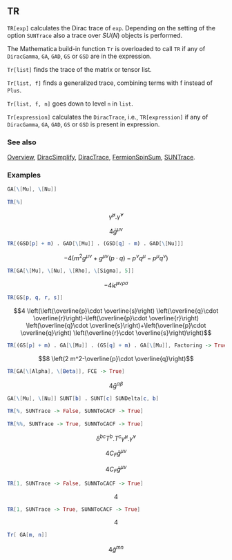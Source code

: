 ## TR

`TR[exp]` calculates the Dirac trace of `exp`. Depending on the setting of the option `SUNTrace` also a trace over $SU(N)$ objects is performed.

The Mathematica build-in function `Tr` is overloaded to call `TR` if any of `DiracGamma`, `GA`, `GAD`, `GS` or `GSD` are in the expression.

`Tr[list]` finds the trace of the matrix or tensor list.

`Tr[list, f]` finds a generalized trace, combining terms with f instead of `Plus`.

`Tr[list, f, n]` goes down to level `n` in `list`.

`Tr[expression]` calculates the `DiracTrace`, i.e., `TR[expression]` if any of `DiracGamma`, `GA`, `GAD`, `GS` or `GSD` is present in expression.

### See also

[Overview](Extra/FeynCalc.md), [DiracSimplify](DiracSimplify.md), [DiracTrace](DiracTrace.md), [FermionSpinSum](FermionSpinSum.md), [SUNTrace](SUNTrace.md).

### Examples

```mathematica
GA[\[Mu], \[Nu]] 
 
TR[%]
```

$$\bar{\gamma }^{\mu }.\bar{\gamma }^{\nu }$$

$$4 \bar{g}^{\mu \nu }$$

```mathematica
TR[(GSD[p] + m) . GAD[\[Mu]] . (GSD[q] - m) . GAD[\[Nu]]]
```

$$-4 \left(m^2 g^{\mu \nu }+g^{\mu \nu } (p\cdot q)-p^{\nu } q^{\mu }-p^{\mu } q^{\nu }\right)$$

```mathematica
TR[GA[\[Mu], \[Nu], \[Rho], \[Sigma], 5]]
```

$$-4 i \bar{\epsilon }^{\mu \nu \rho \sigma }$$

```mathematica
TR[GS[p, q, r, s]]
```

$$4 \left(\left(\overline{p}\cdot \overline{s}\right) \left(\overline{q}\cdot \overline{r}\right)-\left(\overline{p}\cdot \overline{r}\right) \left(\overline{q}\cdot \overline{s}\right)+\left(\overline{p}\cdot \overline{q}\right) \left(\overline{r}\cdot \overline{s}\right)\right)$$

```mathematica
TR[(GS[p] + m) . GA[\[Mu]] . (GS[q] + m) . GA[\[Mu]], Factoring -> True]
```

$$8 \left(2 m^2-\overline{p}\cdot \overline{q}\right)$$

```mathematica
TR[GA[\[Alpha], \[Beta]], FCE -> True]
```

$$4 \bar{g}^{\alpha \beta }$$

```mathematica
GA[\[Mu], \[Nu]] SUNT[b] . SUNT[c] SUNDelta[c, b] 
 
TR[%, SUNTrace -> False, SUNNToCACF -> True] 
 
TR[%%, SUNTrace -> True, SUNNToCACF -> True]
```

$$\delta ^{bc} T^b.T^c \bar{\gamma }^{\mu }.\bar{\gamma }^{\nu }$$

$$4 C_F \bar{g}^{\mu \nu }$$

$$4 C_F \bar{g}^{\mu \nu }$$

```mathematica
TR[1, SUNTrace -> False, SUNNToCACF -> True]
```

$$4$$

```mathematica
TR[1, SUNTrace -> True, SUNNToCACF -> True]
```

$$4$$

```mathematica
Tr[ GA[m, n]]
```

$$4 \bar{g}^{mn}$$